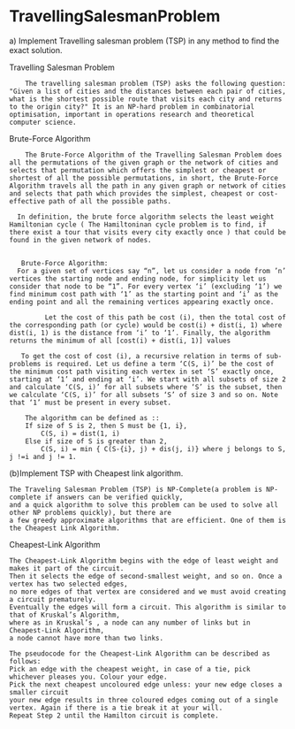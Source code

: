 # TravellingSalesmanProblem
a) Implement Travelling salesman problem (TSP) in any method to find the exact solution.
   
Travelling Salesman Problem
       
        The travelling salesman problem (TSP) asks the following question: "Given a list of cities and the distances between each pair of cities, what is the shortest possible route that visits each city and returns to the origin city?" It is an NP-hard problem in combinatorial optimisation, important in operations research and theoretical computer science.
       

Brute-Force Algorithm

        The Brute-Force Algorithm of the Travelling Salesman Problem does all the permutations of the given graph or the network of cities and selects that permutation which offers the simplest or cheapest or shortest of all the possible permutations, in short, the Brute-Force Algorithm travels all the path in any given graph or network of cities and selects that path which provides the simplest, cheapest or cost-effective path of all the possible paths.
      
      In definition, the brute force algorithm selects the least weight Hamiltonian cycle ( The Hamiltoninan cycle problem is to find, if there exist a tour that visits every city exactly once ) that could be found in the given network of nodes.

   
       Brute-Force Algorithm:
      For a given set of vertices say “n”, let us consider a node from ’n’ vertices the starting node and ending node, for simplicity let us consider that node to be “1”. For every vertex ‘i’ (excluding ‘1’) we find minimum cost path with ‘1’ as the starting point and ‘i’ as the ending point and all the remaining vertices appearing exactly once.
      
             Let the cost of this path be cost (i), then the total cost of the corresponding path (or cycle) would be cost(i) + dist(i, 1) where dist(i, 1) is the distance from ‘i’ to ‘1’. Finally, the algorithm returns the minimum of all [cost(i) + dist(i, 1)] values

       To get the cost of cost (i), a recursive relation in terms of sub-problems is required. Let us define a term ‘C(S, i)’ be the cost of the minimum cost path visiting each vertex in set ‘S’ exactly once, starting at ‘1’ and ending at ‘i’. We start with all subsets of size 2 and calculate ‘C(S, i)’ for all subsets where ‘S’ is the subset, then we calculate ‘C(S, i)’ for all subsets ‘S’ of size 3 and so on. Note that ‘1’ must be present in every subset.
       
        The algorithm can be defined as :: 
        If size of S is 2, then S must be {1, i}, 
            C(S, i) = dist(1, i) 
        Else if size of S is greater than 2,
            C(S, i) = min { C(S-{i}, j) + dis(j, i)} where j belongs to S, j !=i and j != 1.

(b)Implement TSP with Cheapest link algorithm.
   
    The Traveling Salesman Problem (TSP) is NP-Complete(a problem is NP-complete if answers can be verified quickly, 
    and a quick algorithm to solve this problem can be used to solve all other NP problems quickly), but there are 
    a few greedy approximate algorithms that are efficient. One of them is the Cheapest Link Algorithm.

Cheapest-Link Algorithm
  
    The Cheapest-Link Algorithm begins with the edge of least weight and makes it part of the circuit. 
    Then it selects the edge of second-smallest weight, and so on. Once a vertex has two selected edges, 
    no more edges of that vertex are considered and we must avoid creating a circuit prematurely. 
    Eventually the edges will form a circuit. This algorithm is similar to that of Kruskal’s Algorithm, 
    where as in Kruskal’s , a node can any number of links but in Cheapest-Link Algorithm, 
    a node cannot have more than two links.
 
    The pseudocode for the Cheapest-Link Algorithm can be described as follows:
    Pick an edge with the cheapest weight, in case of a tie, pick whichever pleases you. Colour your edge. 
    Pick the next cheapest uncoloured edge unless: your new edge closes a smaller circuit
    your new edge results in three coloured edges coming out of a single vertex. Again if there is a tie break it at your will.
    Repeat Step 2 until the Hamilton circuit is complete.


